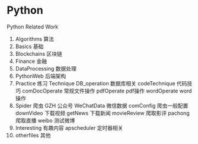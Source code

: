 # Python
Python Related Work
1. Algorithms 算法
2. Basics	基础
3. Blockchains 区块链
4. Finance 金融
5. DataProcessing 数据处理
6. PythonWeb 后端架构
7. Practice 练习
    Technique
        DB_operation 数据库相关
        codeTechnique 代码技巧
        comDocOperate 常规文件操作
        pdfOperate pdf操作
        wordOperate word操作
8. Spider 爬虫
    GZH 公众号
    WeChatData 微信数据
    comConfig 爬虫一般配置
    downVideo 下载视频
    getNews 下载新闻
    movieReview 爬取影评
    pachong 爬取直播
    weibo 测试微博
9. Interesting 有趣内容
    apscheduler 定时器相关
10. otherfiles 其他
